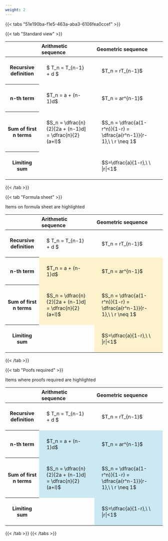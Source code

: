 ```yaml
---
weight: 2
---
```


{{< tabs "51e190ba-f1e5-463a-aba3-6106fea0ccef" >}}

{{< tab "Standard view" >}}

<style type="text/css">
#T_02d44 th.col_heading {
  text-align: left;
  font-size: 1em;
}
#T_02d44 td {
  text-align: left;
  font-size: 1em;
  padding: 1.5em;
}
</style>
<table id="T_02d44">
  <thead>
    <tr>
      <th class="blank level0" >&nbsp;</th>
      <th id="T_02d44_level0_col0" class="col_heading level0 col0" >Arithmetic sequence</th>
      <th id="T_02d44_level0_col1" class="col_heading level0 col1" >Geometric sequence</th>
    </tr>
  </thead>
  <tbody>
    <tr>
      <th id="T_02d44_level0_row0" class="row_heading level0 row0" >Recursive definition</th>
      <td id="T_02d44_row0_col0" class="data row0 col0" >$ T_n = T_{n-1} + d $</td>
      <td id="T_02d44_row0_col1" class="data row0 col1" >$T_n = rT_{n-1}$</td>
    </tr>
    <tr>
      <th id="T_02d44_level0_row1" class="row_heading level0 row1" >n-th term</th>
      <td id="T_02d44_row1_col0" class="data row1 col0" >$T_n = a + (n-1)d$</td>
      <td id="T_02d44_row1_col1" class="data row1 col1" >$T_n = ar^{n-1}$</td>
    </tr>
    <tr>
      <th id="T_02d44_level0_row2" class="row_heading level0 row2" >Sum of first n terms</th>
      <td id="T_02d44_row2_col0" class="data row2 col0" >$S_n = \dfrac{n}{2}[2a + (n-1)d] = \dfrac{n}{2}(a+l)$</td>
      <td id="T_02d44_row2_col1" class="data row2 col1" >$S_n = \dfrac{a(1-r^n)}{1-r} = \dfrac{a(r^n-1)}{r-1},\ \  r \neq 1$</td>
    </tr>
    <tr>
      <th id="T_02d44_level0_row3" class="row_heading level0 row3" >Limiting sum</th>
      <td id="T_02d44_row3_col0" class="data row3 col0" ></td>
      <td id="T_02d44_row3_col1" class="data row3 col1" >$S=\dfrac{a}{1-r},\ \ |r|<1$</td>
    </tr>
  </tbody>
</table>
{{< /tab >}}

{{< tab "Formula sheet" >}}

Items on formula sheet are highlighted 
<br>
<style type="text/css">
#T_20069 th.col_heading {
  text-align: left;
  font-size: 1em;
}
#T_20069 td {
  text-align: left;
  font-size: 1em;
  padding: 1.5em;
}
#T_20069_row0_col0, #T_20069_row0_col1, #T_20069_row3_col0 {
  background-color: rgba(0,0,0,0);
}
#T_20069_row1_col0, #T_20069_row1_col1, #T_20069_row2_col0, #T_20069_row2_col1, #T_20069_row3_col1 {
  background-color: rgba(255,194,10, 0.2);
}
</style>
<table id="T_20069">
  <thead>
    <tr>
      <th class="blank level0" >&nbsp;</th>
      <th id="T_20069_level0_col0" class="col_heading level0 col0" >Arithmetic sequence</th>
      <th id="T_20069_level0_col1" class="col_heading level0 col1" >Geometric sequence</th>
    </tr>
  </thead>
  <tbody>
    <tr>
      <th id="T_20069_level0_row0" class="row_heading level0 row0" >Recursive definition</th>
      <td id="T_20069_row0_col0" class="data row0 col0" >$ T_n = T_{n-1} + d $</td>
      <td id="T_20069_row0_col1" class="data row0 col1" >$T_n = rT_{n-1}$</td>
    </tr>
    <tr>
      <th id="T_20069_level0_row1" class="row_heading level0 row1" >n-th term</th>
      <td id="T_20069_row1_col0" class="data row1 col0" >$T_n = a + (n-1)d$</td>
      <td id="T_20069_row1_col1" class="data row1 col1" >$T_n = ar^{n-1}$</td>
    </tr>
    <tr>
      <th id="T_20069_level0_row2" class="row_heading level0 row2" >Sum of first n terms</th>
      <td id="T_20069_row2_col0" class="data row2 col0" >$S_n = \dfrac{n}{2}[2a + (n-1)d] = \dfrac{n}{2}(a+l)$</td>
      <td id="T_20069_row2_col1" class="data row2 col1" >$S_n = \dfrac{a(1-r^n)}{1-r} = \dfrac{a(r^n-1)}{r-1},\ \  r \neq 1$</td>
    </tr>
    <tr>
      <th id="T_20069_level0_row3" class="row_heading level0 row3" >Limiting sum</th>
      <td id="T_20069_row3_col0" class="data row3 col0" ></td>
      <td id="T_20069_row3_col1" class="data row3 col1" >$S=\dfrac{a}{1-r},\ \ |r|<1$</td>
    </tr>
  </tbody>
</table>
{{< /tab >}}

{{< tab "Poofs required" >}}

Items where proofs required are highlighted 
<br>
<style type="text/css">
#T_8fdb6 th.col_heading {
  text-align: left;
  font-size: 1em;
}
#T_8fdb6 td {
  text-align: left;
  font-size: 1em;
  padding: 1.5em;
}
#T_8fdb6_row0_col0, #T_8fdb6_row0_col1, #T_8fdb6_row3_col0 {
  background-color: rgba(0,0,0,0);
}
#T_8fdb6_row1_col0, #T_8fdb6_row1_col1, #T_8fdb6_row2_col0, #T_8fdb6_row2_col1, #T_8fdb6_row3_col1 {
  background-color: rgba(0,150,200, 0.2);
}
</style>
<table id="T_8fdb6">
  <thead>
    <tr>
      <th class="blank level0" >&nbsp;</th>
      <th id="T_8fdb6_level0_col0" class="col_heading level0 col0" >Arithmetic sequence</th>
      <th id="T_8fdb6_level0_col1" class="col_heading level0 col1" >Geometric sequence</th>
    </tr>
  </thead>
  <tbody>
    <tr>
      <th id="T_8fdb6_level0_row0" class="row_heading level0 row0" >Recursive definition</th>
      <td id="T_8fdb6_row0_col0" class="data row0 col0" >$ T_n = T_{n-1} + d $</td>
      <td id="T_8fdb6_row0_col1" class="data row0 col1" >$T_n = rT_{n-1}$</td>
    </tr>
    <tr>
      <th id="T_8fdb6_level0_row1" class="row_heading level0 row1" >n-th term</th>
      <td id="T_8fdb6_row1_col0" class="data row1 col0" >$T_n = a + (n-1)d$</td>
      <td id="T_8fdb6_row1_col1" class="data row1 col1" >$T_n = ar^{n-1}$</td>
    </tr>
    <tr>
      <th id="T_8fdb6_level0_row2" class="row_heading level0 row2" >Sum of first n terms</th>
      <td id="T_8fdb6_row2_col0" class="data row2 col0" >$S_n = \dfrac{n}{2}[2a + (n-1)d] = \dfrac{n}{2}(a+l)$</td>
      <td id="T_8fdb6_row2_col1" class="data row2 col1" >$S_n = \dfrac{a(1-r^n)}{1-r} = \dfrac{a(r^n-1)}{r-1},\ \  r \neq 1$</td>
    </tr>
    <tr>
      <th id="T_8fdb6_level0_row3" class="row_heading level0 row3" >Limiting sum</th>
      <td id="T_8fdb6_row3_col0" class="data row3 col0" ></td>
      <td id="T_8fdb6_row3_col1" class="data row3 col1" >$S=\dfrac{a}{1-r},\ \ |r|<1$</td>
    </tr>
  </tbody>
</table>
{{< /tab >}}
{{< /tabs >}}